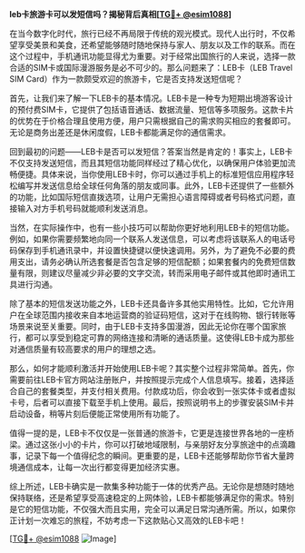 **leb卡旅游卡可以发短信吗？揭秘背后真相[[TG💪+ @esim1088](https://t.me/s/esim1088)]**

在当今数字化时代，旅行已经不再局限于传统的观光模式。现代人出行时，不仅希望享受美景和美食，还希望能够随时随地保持与家人、朋友以及工作的联系。而在这个过程中，手机通讯功能显得尤为重要。对于经常出国旅行的人来说，选择一款合适的SIM卡或国际漫游服务是必不可少的。那么问题来了：LEB卡（LEB Travel SIM Card）作为一款颇受欢迎的旅游卡，它是否支持发送短信呢？

首先，让我们来了解一下LEB卡的基本情况。LEB卡是一种专为短期出境游客设计的预付费SIM卡，它提供了包括语音通话、数据流量、短信等多项服务。这款卡片的优势在于价格合理且使用方便，用户只需根据自己的需求购买相应的套餐即可。无论是商务出差还是休闲度假，LEB卡都能满足你的通信需求。

回到最初的问题——LEB卡是否可以发短信？答案当然是肯定的！事实上，LEB卡不仅支持发送短信，而且其短信功能同样经过了精心优化，以确保用户体验更加流畅便捷。具体来说，当你使用LEB卡时，你可以通过手机上的标准短信应用程序轻松编写并发送信息给全球任何角落的朋友或同事。此外，LEB卡还提供了一些额外的功能，比如国际短信直拨选项，让用户无需担心语言障碍或者号码格式问题，直接输入对方手机号码就能顺利发送消息。

当然，在实际操作中，也有一些小技巧可以帮助你更好地利用LEB卡的短信功能。例如，如果你需要频繁地向同一个联系人发送信息，可以考虑将该联系人的电话号码保存到手机通讯录中，并设置快捷键以便快速调用。另外，为了避免不必要的费用支出，请务必确认所选套餐是否包含足够的短信配额；如果套餐内的免费短信数量有限，则建议尽量减少非必要的文字交流，转而采用电子邮件或其他即时通讯工具进行沟通。

除了基本的短信发送功能之外，LEB卡还具备许多其他实用特性。比如，它允许用户在全球范围内接收来自本地运营商的验证码短信，这对于在线购物、银行转账等场景来说至关重要。同时，由于LEB卡支持多国漫游，因此无论你在哪个国家旅行，都可以享受到稳定可靠的网络连接和清晰的通话质量。这使得LEB卡成为那些对通信质量有较高要求的用户的理想之选。

那么，如何才能顺利激活并开始使用LEB卡呢？其实整个过程非常简单。首先，你需要前往LEB卡官方网站注册账户，并按照提示完成个人信息填写。接着，选择适合自己的套餐类型，并支付相关费用。付款成功后，你会收到一张实体卡或者虚拟卡号，后者可以直接下载至手机上使用。最后，按照说明书上的步骤安装SIM卡并启动设备，稍等片刻后便能正常使用所有功能了。

值得一提的是，LEB卡不仅仅是一张普通的旅游卡，它更是连接世界各地的一座桥梁。通过这张小小的卡片，你可以打破地域限制，与亲朋好友分享旅途中的点滴趣事，记录下每一个值得纪念的瞬间。更重要的是，LEB卡还能够帮助你节省大量跨境通信成本，让每一次出行都变得更加经济实惠。

综上所述，LEB卡确实是一款集多种功能于一体的优秀产品。无论你是想随时随地保持联络，还是希望享受高速稳定的上网体验，LEB卡都能够满足你的需求。特别是它的短信功能，不仅强大而且实用，完全可以满足日常沟通所需。所以，如果你正计划一次难忘的旅程，不妨考虑一下这款贴心又高效的LEB卡吧！

[[TG💪+ @esim1088](https://t.me/s/esim1088) ![Image](https://i.postimg.cc/4NQfJmqS/Snipaste-2025-05-13-00-14-12.png)]